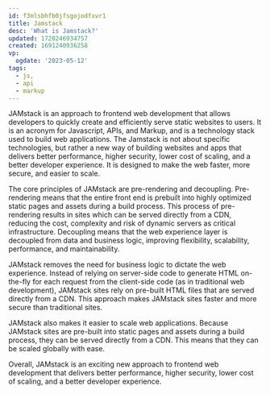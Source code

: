 ```yaml
---
id: f3mlsbhfb0jfsgojodfxvr1
title: Jamstack
desc: 'What is Jamstack?'
updated: 1728246934757
created: 1691240936258
vp:
  ogdate: '2023-05-12'
tags:
  - js,
  - api
  - markup
---
```

JAMstack is an approach to frontend web development that allows developers to quickly create and efficiently serve static websites to users. It is an acronym for Javascript, APIs, and Markup, and is a technology stack used to build web applications. The Jamstack is not about specific technologies, but rather a new way of building websites and apps that delivers better performance, higher security, lower cost of scaling, and a better developer experience. It is designed to make the web faster, more secure, and easier to scale.

The core principles of JAMstack are pre-rendering and decoupling. Pre-rendering means that the entire front end is prebuilt into highly optimized static pages and assets during a build process. This process of pre-rendering results in sites which can be served directly from a CDN, reducing the cost, complexity and risk of dynamic servers as critical infrastructure. Decoupling means that the web experience layer is decoupled from data and business logic, improving flexibility, scalability, performance, and maintainability.

JAMstack removes the need for business logic to dictate the web experience. Instead of relying on server-side code to generate HTML on-the-fly for each request from the client-side code (as in traditional web development), JAMstack sites rely on pre-built HTML files that are served directly from a CDN. This approach makes JAMstack sites faster and more secure than traditional sites.

JAMstack also makes it easier to scale web applications. Because JAMstack sites are pre-built into static pages and assets during a build process, they can be served directly from a CDN. This means that they can be scaled globally with ease.

Overall, JAMstack is an exciting new approach to frontend web development that delivers better performance, higher security, lower cost of scaling, and a better developer experience.
